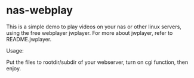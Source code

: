 # nas-webplay
This is a simple demo to play videos on your nas or other linux servers, using the free webplayer jwplayer.
For more about jwplayer, refer to README.jwplayer.

Usage:

Put the files to rootdir/subdir of your webserver, turn on cgi function, then enjoy.
